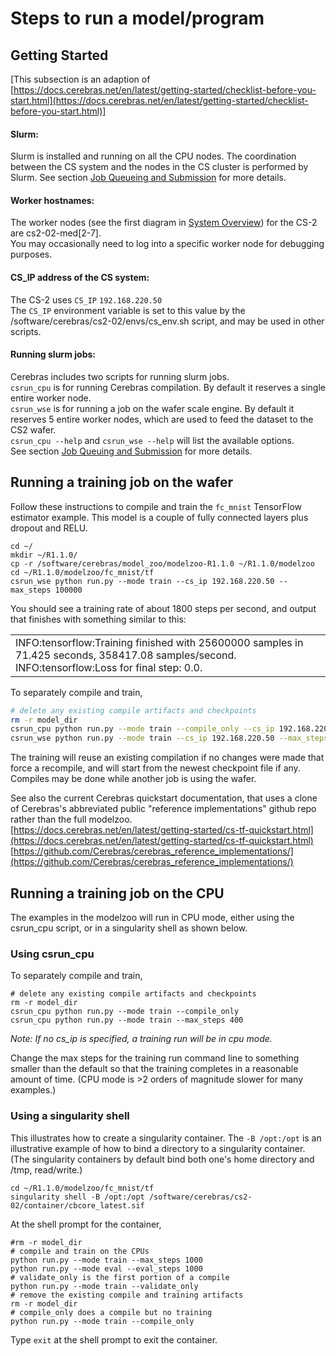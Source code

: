 # Steps to run a model/program

## Getting Started
[This subsection is an adaption of <br>
[https://docs.cerebras.net/en/latest/getting-started/checklist-before-you-start.html](https://docs.cerebras.net/en/latest/getting-started/checklist-before-you-start.html)]

<!---#### Login steps:<br>
Follow the instructions in section [Connect to a CS-2 node](./Connect-to-a-CS-2-node.md)--->

<!---
#### Cerebras SIF container:<br>
The Cerebras Singularity container (SIF) is used for all work with the Cerebras software, and includes the Cerebras Graph Compiler (CGC) and other necessary software.</br>
Its path is /software/cerebras/cs2-02/container/cbcore_latest.sif<br>
It is used by the csrun_cpu and csrun_wse scripts, and can also be used directly with singularity.<br>
--->

#### Slurm:<br>
Slurm is installed and running on all the CPU nodes. The coordination between the CS system and the nodes in the CS cluster is performed by Slurm. See section
[Job Queueing and Submission](Job-Queuing-and-Submission.md) for more details.</br>
<!---
[TODO Verify that a csrun_wse job locks the CS-2 wafer for exclusive use; if not, then it will need to be fixed. (Even with a hack like exclusively reserving >50% of the worker nodes by default)]
--->

#### Worker hostnames:<br>
<!---The worker nodes for the 1st CS-2 are testbed-cs2-01-med[2-7].ai.alcf.anl.gov<br>--->
The worker nodes (see the first diagram in [System Overview](System-Overview.md#system-overview)) for the CS-2 are cs2-02-med[2-7].<br>
You may occasionally need to log into a specific worker node for debugging purposes.

#### CS_IP address of the CS system:<br>
<!---The first CS-2 uses CS_IP 192.168.220.30<br>--->
The CS-2 uses `CS_IP` `192.168.220.50`<br>
The `CS_IP` environment variable is set to this value by the /software/cerebras/cs2-02/envs/cs_env.sh script, and may be used in other scripts.

#### Running slurm jobs:<br>
Cerebras includes two scripts for running slurm jobs.<br>
`csrun_cpu` is for running Cerebras compilation. By default it reserves a single entire worker node.<br>
`csrun_wse` is for running a job on the wafer scale engine. By default it reserves 5 entire worker nodes, which are used to feed the dataset to the CS2 wafer.<br>
```csrun_cpu --help``` and ```csrun_wse --help``` will list the available options.<br>
See section [Job Queuing and Submission](Job-Queuing-and-Submission.md) for more details.


## Running a training job on the wafer
Follow these instructions to compile and train the `fc_mnist` TensorFlow estimator example. This model is a couple of fully connected layers plus dropout and RELU. <br>

```console
cd ~/
mkdir ~/R1.1.0/
cp -r /software/cerebras/model_zoo/modelzoo-R1.1.0 ~/R1.1.0/modelzoo
cd ~/R1.1.0/modelzoo/fc_mnist/tf
csrun_wse python run.py --mode train --cs_ip 192.168.220.50 --max_steps 100000
```

You should see a training rate of about 1800 steps per second, and output that finishes with something similar to this:

<table>
<tbody>
<tr class="odd">
<td>
INFO:tensorflow:Training finished with 25600000 samples in 71.425 seconds, 358417.08 samples/second.<br />
INFO:tensorflow:Loss for final step: 0.0.</strong></td>
</td>
</tr>
</tbody>
</table>

To separately compile and train,
```bash
# delete any existing compile artifacts and checkpoints
rm -r model_dir
csrun_cpu python run.py --mode train --compile_only --cs_ip 192.168.220.50
csrun_wse python run.py --mode train --cs_ip 192.168.220.50 --max_steps 100000
```

The training will reuse an existing compilation if no changes were made that force a recompile, and will start from the newest checkpoint file if any. Compiles may be done while another job is using the wafer.

See also the current Cerebras quickstart documentation, that uses a clone of Cerebras's abbreviated public "reference implementations" github repo rather than the full modelzoo.<br>
[https://docs.cerebras.net/en/latest/getting-started/cs-tf-quickstart.html](https://docs.cerebras.net/en/latest/getting-started/cs-tf-quickstart.html)<br>
[https://github.com/Cerebras/cerebras_reference_implementations/](https://github.com/Cerebras/cerebras_reference_implementations/)


## Running a training job on the CPU

The examples in the modelzoo<!--- [TODO And PyTorch?]--> will run in CPU mode, either using the csrun_cpu script, or in a singularity shell as shown below.<br>

### Using csrun_cpu

To separately compile and train,
```console
# delete any existing compile artifacts and checkpoints
rm -r model_dir
csrun_cpu python run.py --mode train --compile_only
csrun_cpu python run.py --mode train --max_steps 400
```

<i>Note: If no cs_ip is specified, a training run will be in cpu mode. </i>

Change the max steps for the training run command line to something smaller than the default so that the training completes in a reasonable amount of time. (CPU mode is &gt;2 orders of magnitude slower for many examples.)

### Using a singularity shell
This illustrates how to create a singularity container.
The `-B /opt:/opt` is an illustrative example of how to bind a directory to a singularity container. (The singularity containers by default bind both one's home directory and /tmp, read/write.)
```console
cd ~/R1.1.0/modelzoo/fc_mnist/tf
singularity shell -B /opt:/opt /software/cerebras/cs2-02/container/cbcore_latest.sif
```

At the shell prompt for the container,
```console
#rm -r model_dir
# compile and train on the CPUs
python run.py --mode train --max_steps 1000
python run.py --mode eval --eval_steps 1000
# validate_only is the first portion of a compile
python run.py --mode train --validate_only
# remove the existing compile and training artifacts
rm -r model_dir
# compile_only does a compile but no training
python run.py --mode train --compile_only
```

Type `exit` at the shell prompt to exit the container.
